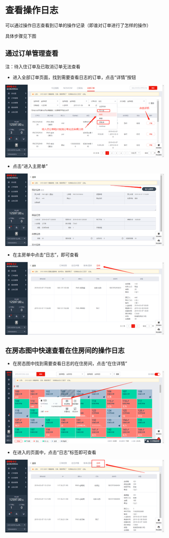 # 查看操作日志

可以通过操作日志查看到订单的操作记录（即谁对订单进行了怎样的操作）

具体步骤见下图

## 通过订单管理查看

注：待入住订单及已取消订单无法查看

* 进入全部订单页面，找到需要查看日志的订单，点击“详情”按钮

![](../.gitbook/assets/image%20%28246%29.png)

* 点击“进入主房单”

![](../.gitbook/assets/image%20%28469%29.png)

* 在主房单中点击“日志”，即可查看

![](../.gitbook/assets/image%20%2826%29.png)

## 在房态图中快速查看在住房间的操作日志

* 在房态图中找到需要查看日志的在住房间，点击“在住详情”

![](../.gitbook/assets/image%20%28461%29.png)

* 在进入的页面中，点击“日志”标签即可查看

![](../.gitbook/assets/image%20%28263%29.png)

